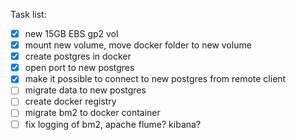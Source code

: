 Task list:

- [x] new 15GB EBS gp2 vol
- [x] mount new volume, move docker folder to new volume
- [x] create postgres in docker
- [x] open port to new postgres
- [x] make it possible to connect to new postgres from remote client
- [ ] migrate data to new postgres
- [ ] create docker registry
- [ ] migrate bm2 to docker container
- [ ] fix logging of bm2, apache flume? kibana?
